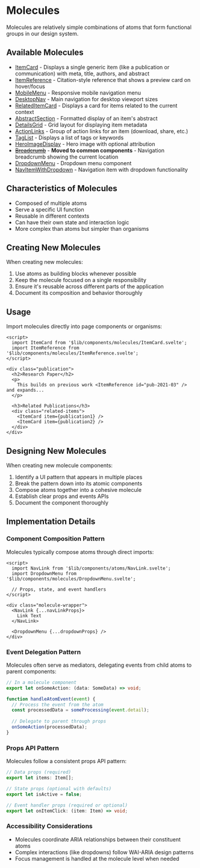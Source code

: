 # Molecules

Molecules are relatively simple combinations of atoms that form functional groups in our design system.

## Available Molecules

- [ItemCard](./ItemCard.md) - Displays a single generic item (like a publication or communication) with meta, title, authors, and abstract
- [ItemReference](./ItemReference.md) - Citation-style reference that shows a preview card on hover/focus
- [MobileMenu](./MobileMenu.md) - Responsive mobile navigation menu 
- [DesktopNav](./DesktopNav.md) - Main navigation for desktop viewport sizes
- [RelatedItemCard](./RelatedItemCard.md) - Displays a card for items related to the current context
- [AbstractSection](./AbstractSection.md) - Formatted display of an item's abstract
- [DetailsGrid](./DetailsGrid.md) - Grid layout for displaying item metadata
- [ActionLinks](./ActionLinks.md) - Group of action links for an item (download, share, etc.)
- [TagList](./TagList.md) - Displays a list of tags or keywords
- [HeroImageDisplay](./HeroImageDisplay.md) - Hero image with optional attribution
- ~~[Breadcrumb](./Breadcrumb.md)~~ - **Moved to common components** - Navigation breadcrumb showing the current location
- [DropdownMenu](./DropdownMenu.md) - Dropdown menu component
- [NavItemWithDropdown](./NavItemWithDropdown.md) - Navigation item with dropdown functionality

## Characteristics of Molecules

- Composed of multiple atoms
- Serve a specific UI function
- Reusable in different contexts
- Can have their own state and interaction logic
- More complex than atoms but simpler than organisms

## Creating New Molecules

When creating new molecules:

1. Use atoms as building blocks whenever possible
2. Keep the molecule focused on a single responsibility
3. Ensure it's reusable across different parts of the application
4. Document its composition and behavior thoroughly

## Usage

Import molecules directly into page components or organisms:

```svelte
<script>
  import ItemCard from '$lib/components/molecules/ItemCard.svelte';
  import ItemReference from '$lib/components/molecules/ItemReference.svelte';
</script>

<div class="publication">
  <h2>Research Paper</h2>
  <p>
    This builds on previous work <ItemReference id="pub-2021-03" /> and expands...
  </p>
  
  <h3>Related Publications</h3>
  <div class="related-items">
    <ItemCard item={publication1} />
    <ItemCard item={publication2} />
  </div>
</div>
```

## Designing New Molecules

When creating new molecule components:

1. Identify a UI pattern that appears in multiple places
2. Break the pattern down into its atomic components
3. Compose atoms together into a cohesive molecule
4. Establish clear props and events APIs
5. Document the component thoroughly

## Implementation Details

### Component Composition Pattern

Molecules typically compose atoms through direct imports:

```svelte
<script>
  import NavLink from '$lib/components/atoms/NavLink.svelte';
  import DropdownMenu from '$lib/components/molecules/DropdownMenu.svelte';
  
  // Props, state, and event handlers
</script>

<div class="molecule-wrapper">
  <NavLink {...navLinkProps}>
    Link Text
  </NavLink>
  
  <DropdownMenu {...dropdownProps} />
</div>
```

### Event Delegation Pattern

Molecules often serve as mediators, delegating events from child atoms to parent components:

```typescript
// In a molecule component
export let onSomeAction: (data: SomeData) => void;

function handleAtomEvent(event) {
  // Process the event from the atom
  const processedData = someProcessing(event.detail);
  
  // Delegate to parent through props
  onSomeAction(processedData);
}
```

### Props API Pattern

Molecules follow a consistent props API pattern:

```typescript
// Data props (required)
export let items: Item[];

// State props (optional with defaults)
export let isActive = false;

// Event handler props (required or optional)
export let onItemClick: (item: Item) => void;
```

### Accessibility Considerations

- Molecules coordinate ARIA relationships between their constituent atoms
- Complex interactions (like dropdowns) follow WAI-ARIA design patterns
- Focus management is handled at the molecule level when needed